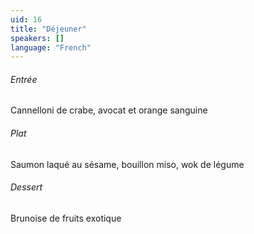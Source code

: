 ```yaml
---
uid: 16
title: "Déjeuner"
speakers: []
language: "French"
---
```


<div class="text-center">
<p>
<h6>Entrée</h6>
Cannelloni de crabe, avocat et orange sanguine
</p>
<p>
<h6>Plat</h6>
Saumon laqué au sésame, bouillon miso, wok de légume
</p>
<p>
<h6>Dessert</h6>
Brunoise de fruits exotique
</p>
</div>
